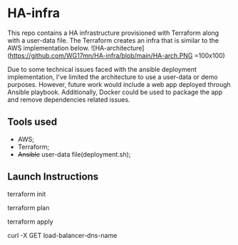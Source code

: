 # HA-infra

This repo contains a HA infrastructure provisioned with Terraform along with a user-data file. The Terraform creates an infra that is similar to the AWS implementation below.
![HA-architecture](https://github.com/WG17mn/HA-infra/blob/main/HA-arch.PNG =100x100)

Due to some technical issues faced with the ansible deployment implementation, I've limited the architecture to use a user-data or demo purposes. However, future work would include a web app deployed through Ansible playbook. Additionally, Docker could be used to package the app and remove dependencies related issues.

## Tools used
 - AWS;
 - Terraform;
 - ~~Ansible~~ user-data file(deployment.sh);

## Launch Instructions
terraform init

terraform plan

terraform apply

curl -X GET load-balancer-dns-name
